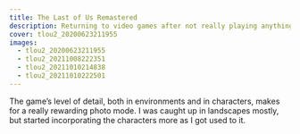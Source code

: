 ```yaml
---
title: The Last of Us Remastered
description: Returning to video games after not really playing anything for a few years with this game I’d heard about since it’s initial release on PlayStation 3 was a revelation — in terms of gameplay and story, but also my realisation that “photo mode” was a thing in games now.
cover: tlou2_20200623211955
images: 
  - tlou2_20200623211955
  - tlou2_20211008222351
  - tlou2_20211010214838
  - tlou2_20211010222501
---
```


The game’s level of detail, both in environments and in characters, makes for a really rewarding photo mode. I was caught up in landscapes mostly, but started incorporating the characters more as I got used to it.

